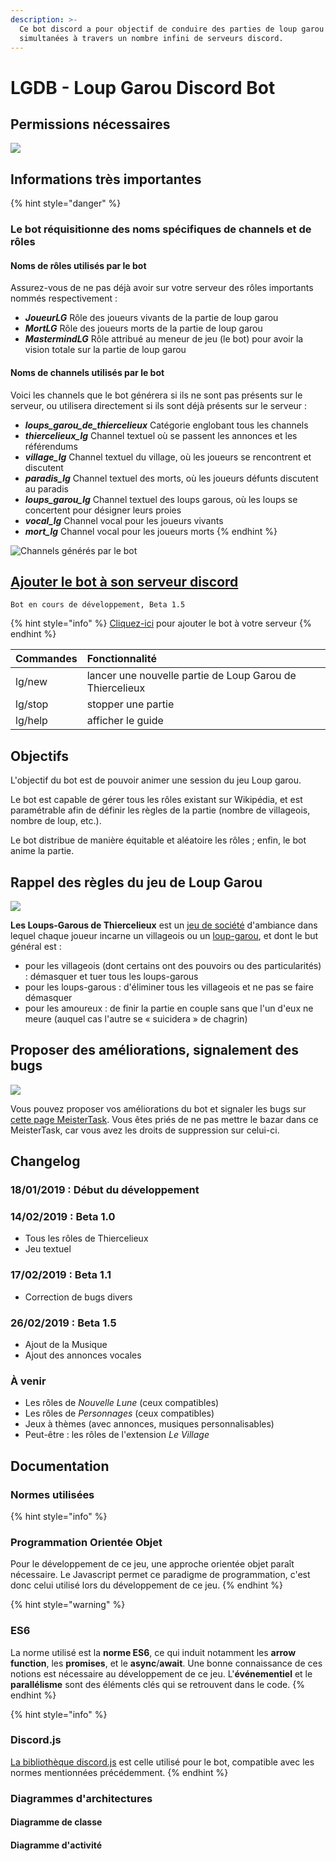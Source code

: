 ```yaml
---
description: >-
  Ce bot discord a pour objectif de conduire des parties de loup garou
  simultanées à travers un nombre infini de serveurs discord.
---
```


# LGDB - Loup Garou Discord Bot

## Permissions nécessaires

![](.gitbook/assets/sans-titre%20%282%29.png)

## Informations très importantes

{% hint style="danger" %}
### Le bot réquisitionne des noms spécifiques de channels et de rôles

#### Noms de rôles utilisés par le bot

Assurez-vous de ne pas déjà avoir sur votre serveur des rôles importants nommés respectivement :

* _**JoueurLG**_ Rôle des joueurs vivants de la partie de loup garou
* _**MortLG**_ Rôle des joueurs morts de la partie de loup garou
* _**MastermindLG**_ Rôle attribué au meneur de jeu \(le bot\) pour avoir la vision totale sur la partie de loup garou

#### Noms de channels utilisés par le bot

Voici les channels que le bot générera si ils ne sont pas présents sur le serveur, ou utilisera directement si ils sont déjà présents sur le serveur  :

* _**loups\_garou\_de\_thiercelieux**_ Catégorie englobant tous les channels
* _**thiercelieux\_lg**_ Channel textuel où se passent les annonces et les référendums
* _**village\_lg**_ Channel textuel du village, où les joueurs se rencontrent et discutent
* _**paradis\_lg**_ Channel textuel des morts, où les joueurs défunts discutent au paradis
* _**loups\_garou\_lg**_ Channel textuel des loups garous, où les loups se concertent pour désigner leurs proies
* _**vocal\_lg**_ Channel vocal pour les joueurs vivants
* _**mort\_lg**_ Channel vocal pour les joueurs morts
{% endhint %}

![Channels g&#xE9;n&#xE9;r&#xE9;s par le bot](.gitbook/assets/lg_channelsecategory.png)

## [Ajouter le bot à son serveur discord](https://discordapp.com/api/oauth2/authorize?client_id=538344945673830410&scope=bot&permissions=468839664)

```text
Bot en cours de développement, Beta 1.5
```

{% hint style="info" %}
[Cliquez-ici](https://discordapp.com/api/oauth2/authorize?client_id=538344945673830410&scope=bot&permissions=468839664) pour ajouter le bot à votre serveur
{% endhint %}

| Commandes | Fonctionnalité |
| :--- | :--- |
| lg/new | lancer une nouvelle partie de Loup Garou de Thiercelieux |
| lg/stop | stopper une partie |
| lg/help | afficher le guide |

## Objectifs

L'objectif du bot est de pouvoir animer une session du jeu Loup garou. 

Le bot est capable de gérer tous les rôles existant sur Wikipédia, et est paramétrable afin de définir les règles de la partie \(nombre de villageois, nombre de loup, etc.\).

Le bot distribue de manière équitable et aléatoire les rôles ; enfin, le bot anime la partie.

## Rappel des règles du jeu de Loup Garou

![](.gitbook/assets/loups-garous_de_thiercelieux.png)

**Les Loups-Garous de Thiercelieux** est un [jeu de société](https://fr.wikipedia.org/wiki/Jeu_de_soci%C3%A9t%C3%A9) d'ambiance dans lequel chaque joueur incarne un villageois ou un [loup-garou](https://fr.wikipedia.org/wiki/Lycanthrope), et dont le but général est :

* pour les villageois \(dont certains ont des pouvoirs ou des particularités\) : démasquer et tuer tous les loups-garous
* pour les loups-garous : d'éliminer tous les villageois et ne pas se faire démasquer
* pour les amoureux : de finir la partie en couple sans que l'un d'eux ne meure \(auquel cas l'autre se « suicidera » de chagrin\)

## Proposer des améliorations, signalement des bugs

![](.gitbook/assets/sans-titre%20%281%29.png)

Vous pouvez proposer vos améliorations du bot et signaler les bugs sur [cette page MeisterTask](https://www.meistertask.com/projects/dp9gt43fec/join/). Vous êtes priés de ne pas mettre le bazar dans ce MeisterTask, car vous avez les droits de suppression sur celui-ci.

## Changelog

### 18/01/2019 : Début du développement

### 14/02/2019 : Beta 1.0

* Tous les rôles de Thiercelieux
* Jeu textuel

### 17/02/2019 : Beta 1.1

* Correction de bugs divers

### 26/02/2019 : Beta 1.5

* Ajout de la Musique
* Ajout des annonces vocales

### À venir

* Les rôles de _Nouvelle Lune_ \(ceux compatibles\)
* Les rôles de _Personnages_ \(ceux compatibles\)
* Jeux à thèmes \(avec annonces, musiques personnalisables\)
* Peut-être : les rôles de l'extension _Le Village_

## Documentation

### Normes utilisées

{% hint style="info" %}
### Programmation Orientée Objet

Pour le développement de ce jeu, une approche orientée objet paraît nécessaire. Le Javascript permet ce paradigme de programmation, c'est donc celui utilisé lors du développement de ce jeu.
{% endhint %}

{% hint style="warning" %}
### ES6

 La norme utilisé est la **norme ES6**, ce qui induit notamment les **arrow function**, les **promises**, et le **async**/**await**. Une bonne connaissance de ces notions est nécessaire au développement de ce jeu. L'**événementiel** et le **parallélisme** sont des éléments clés qui se retrouvent dans le code.
{% endhint %}

{% hint style="info" %}
### Discord.js

[La bibliothèque discord.js](https://discord.js.org) est celle utilisé pour le bot, compatible avec les normes mentionnées précédemment.
{% endhint %}

### Diagrammes d'architectures

#### Diagramme de classe

#### Diagramme d'activité

